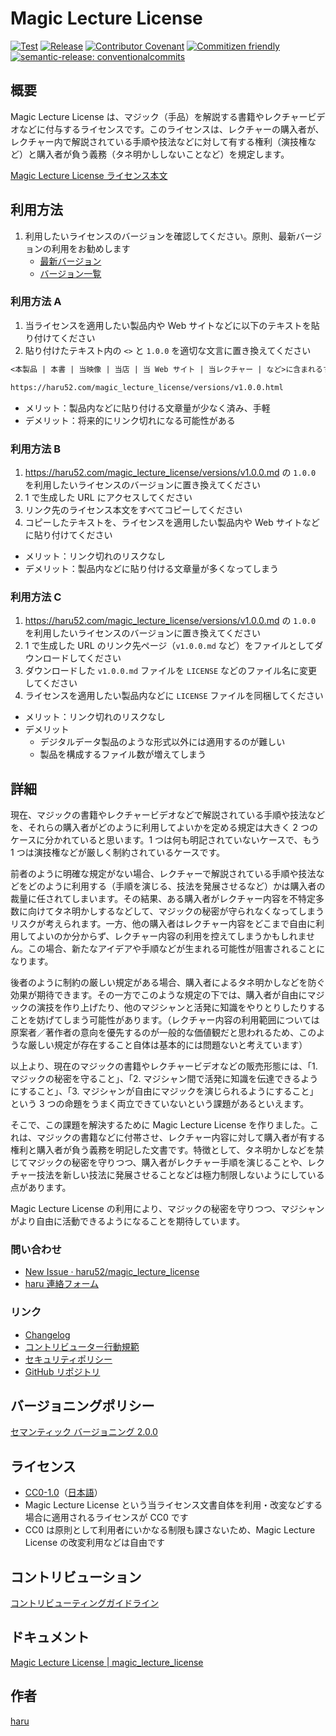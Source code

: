 # Magic Lecture License

[![Test](https://github.com/haru52/magic_lecture_license/actions/workflows/test.yml/badge.svg)](https://github.com/haru52/magic_lecture_license/actions/workflows/test.yml)
[![Release](https://github.com/haru52/magic_lecture_license/actions/workflows/release.yml/badge.svg)](https://github.com/haru52/magic_lecture_license/actions/workflows/release.yml)
[![Contributor Covenant](https://img.shields.io/badge/Contributor%20Covenant-2.0-4baaaa.svg)](https://haru52.com/magic_lecture_license/CODE_OF_CONDUCT.html)
[![Commitizen friendly](https://img.shields.io/badge/commitizen-friendly-brightgreen.svg)](https://commitizen.github.io/cz-cli/)
[![semantic-release: conventionalcommits](https://img.shields.io/badge/semantic--release-conventionalcommits-e10079?logo=semantic-release)](https://github.com/semantic-release/semantic-release)

## 概要

Magic Lecture License は、マジック（手品）を解説する書籍やレクチャービデオなどに付与するライセンスです。このライセンスは、レクチャーの購入者が、レクチャー内で解説されている手順や技法などに対して有する権利（演技権など）と購入者が負う義務（タネ明かししないことなど）を規定します。

[Magic Lecture License ライセンス本文](https://haru52.com/magic_lecture_license/versions/)

## 利用方法

1. 利用したいライセンスのバージョンを確認してください。原則、最新バージョンの利用をお勧めします
   - [最新バージョン](https://github.com/haru52/magic_lecture_license/releases/latest)
   - [バージョン一覧](https://github.com/haru52/magic_lecture_license/releases)

### 利用方法 A

<!-- textlint-disable prh -->
1. 当ライセンスを適用したい製品内や Web サイトなどに以下のテキストを貼り付けてください
2. 貼り付けたテキスト内の `<>` と `1.0.0` を適切な文言に置き換えてください
<!-- textlint-enable prh -->

```txt
<本製品 | 本書 | 当映像 | 当店 | 当 Web サイト | 当レクチャー | など>に含まれるすべてのコンテンツは、次の Magic Lecture License v1.0.0 の下でのみ利用可能です。

https://haru52.com/magic_lecture_license/versions/v1.0.0.html
```

- メリット：製品内などに貼り付ける文章量が少なく済み、手軽
- デメリット：将来的にリンク切れになる可能性がある

### 利用方法 B

1. <https://haru52.com/magic_lecture_license/versions/v1.0.0.md> の `1.0.0` を利用したいライセンスのバージョンに置き換えてください
2. 1 で生成した URL にアクセスしてください
3. リンク先のライセンス本文をすべてコピーしてください
4. コピーしたテキストを、ライセンスを適用したい製品内や Web サイトなどに貼り付けてください

- メリット：リンク切れのリスクなし
- デメリット：製品内などに貼り付ける文章量が多くなってしまう

### 利用方法 C

1. <https://haru52.com/magic_lecture_license/versions/v1.0.0.md> の `1.0.0` を利用したいライセンスのバージョンに置き換えてください
2. 1 で生成した URL のリンク先ページ（`v1.0.0.md` など）をファイルとしてダウンロードしてください
3. ダウンロードした `v1.0.0.md` ファイルを `LICENSE` などのファイル名に変更してください
4. ライセンスを適用したい製品内などに `LICENSE` ファイルを同梱してください

- メリット：リンク切れのリスクなし
- デメリット
  - デジタルデータ製品のような形式以外には適用するのが難しい
  - 製品を構成するファイル数が増えてしまう

## 詳細

現在、マジックの書籍やレクチャービデオなどで解説されている手順や技法などを、それらの購入者がどのように利用してよいかを定める規定は大きく 2 つのケースに分かれていると思います。1 つは何も明記されていないケースで、もう 1 つは演技権などが厳しく制約されているケースです。

前者のように明確な規定がない場合、レクチャーで解説されている手順や技法などをどのように利用する（手順を演じる、技法を発展させるなど）かは購入者の裁量に任されてしまいます。その結果、ある購入者がレクチャー内容を不特定多数に向けてタネ明かしするなどして、マジックの秘密が守られなくなってしまうリスクが考えられます。一方、他の購入者はレクチャー内容をどこまで自由に利用してよいのか分からず、レクチャー内容の利用を控えてしまうかもしれません。この場合、新たなアイデアや手順などが生まれる可能性が阻害されることになります。

後者のように制約の厳しい規定がある場合、購入者によるタネ明かしなどを防ぐ効果が期待できます。その一方でこのような規定の下では、購入者が自由にマジックの演技を作り上げたり、他のマジシャンと活発に知識をやりとりしたりすることを妨げてしまう可能性があります。（レクチャー内容の利用範囲については原案者／著作者の意向を優先するのが一般的な価値観だと思われるため、このような厳しい規定が存在すること自体は基本的には問題ないと考えています）

<!-- textlint-disable japanese/sentence-length -->
以上より、現在のマジックの書籍やレクチャービデオなどの販売形態には、「1. マジックの秘密を守ること」、「2. マジシャン間で活発に知識を伝達できるようにすること」、「3. マジシャンが自由にマジックを演じられるようにすること」という 3 つの命題をうまく両立できていないという課題があるといえます。
<!-- textlint-disable japanese/sentence-length -->

そこで、この課題を解決するために Magic Lecture License を作りました。これは、マジックの書籍などに付帯させ、レクチャー内容に対して購入者が有する権利と購入者が負う義務を明記した文書です。特徴として、タネ明かしなどを禁じてマジックの秘密を守りつつ、購入者がレクチャー手順を演じることや、レクチャー技法を新しい技法に発展させることなどは極力制限しないようにしている点があります。

Magic Lecture License の利用により、マジックの秘密を守りつつ、マジシャンがより自由に活動できるようになることを期待しています。

### 問い合わせ

- [New Issue · haru52/magic_lecture_license](https://github.com/haru52/magic_lecture_license/issues/new/choose)
- [haru 連絡フォーム](https://docs.google.com/forms/d/e/1FAIpQLSddUF5PDhRpYPZ8VGVZClTBQCo-SQb4QzszOZanmWjUnH_stw/viewform?usp=sf_link)

### リンク

- [Changelog](docs/CHANGELOG.md)
- [コントリビューター行動規範](docs/CODE_OF_CONDUCT.md)
- [セキュリティポリシー](docs/SECURITY.md)
- [GitHub リポジトリ](https://github.com/haru52/magic_lecture_license)

## バージョニングポリシー

[セマンティック バージョニング 2.0.0](https://semver.org/lang/ja/spec/v2.0.0.html)

## ライセンス

- [CC0-1.0](LICENSE)（[日本語](https://creativecommons.org/publicdomain/zero/1.0/legalcode.ja)）
- Magic Lecture License という当ライセンス文書自体を利用・改変などする場合に適用されるライセンスが CC0 です
- CC0 は原則として利用者にいかなる制限も課さないため、Magic Lecture License の改変利用などは自由です

## コントリビューション

[コントリビューティングガイドライン](https://haru52.com/magic_lecture_license/docs/CONTRIBUTING.html)

## ドキュメント

[Magic Lecture License \| magic_lecture_license](https://haru52.com/magic_lecture_license/)

## 作者

[haru](https://haru52.com/)

